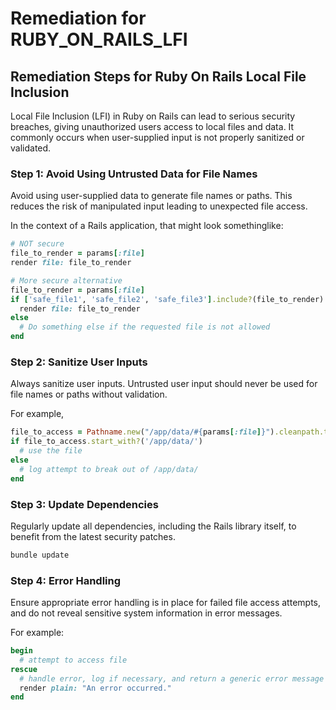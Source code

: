 # Remediation for RUBY_ON_RAILS_LFI

## Remediation Steps for Ruby On Rails Local File Inclusion

Local File Inclusion (LFI) in Ruby on Rails can lead to serious security breaches, giving unauthorized users access to local files and data. It commonly occurs when user-supplied input is not properly sanitized or validated.

### Step 1: Avoid Using Untrusted Data for File Names
Avoid using user-supplied data to generate file names or paths. This reduces the risk of manipulated input leading to unexpected file access.

In the context of a Rails application, that might look somethinglike:

```ruby
# NOT secure
file_to_render = params[:file]
render file: file_to_render

# More secure alternative
file_to_render = params[:file]
if ['safe_file1', 'safe_file2', 'safe_file3'].include?(file_to_render)
  render file: file_to_render
else
  # Do something else if the requested file is not allowed
end
```

### Step 2: Sanitize User Inputs
Always sanitize user inputs. Untrusted user input should never be used for file names or paths without validation.

For example,

```ruby
file_to_access = Pathname.new("/app/data/#{params[:file]}").cleanpath.to_s 
if file_to_access.start_with?('/app/data/')
  # use the file
else
  # log attempt to break out of /app/data/
end
```

### Step 3: Update Dependencies
Regularly update all dependencies, including the Rails library itself, to benefit from the latest security patches.

```bash
bundle update
```

### Step 4: Error Handling
Ensure appropriate error handling is in place for failed file access attempts, and do not reveal sensitive system information in error messages.

For example:

```ruby
begin
  # attempt to access file
rescue
  # handle error, log if necessary, and return a generic error message
  render plain: "An error occurred."
end
```